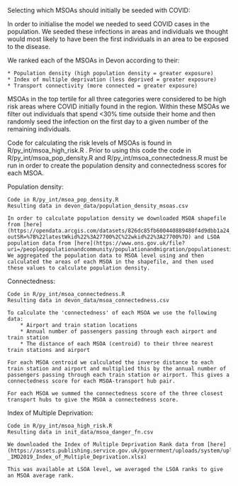 Selecting which MSOAs should initially be seeded with COVID:


In order to initialise the model we needed to seed COVID cases in the population. We seeded these infections in areas and individuals we thought would most likely to have been the first individuals in an area to be exposed to the disease. 

We ranked each of the MSOAs in Devon according to their:
	
	* Population density (high population density = greater exposure)
	* Index of multiple deprivation (less deprived = greater exposure)
	* Transport connectivity (more connected = greater exposure)

MSOAs in the top tertile for all three categories were considered to be high risk areas where COVID initially found in the region. Within these MSOAs we filter out individuals that spend <30% time outside their home and then randomly seed the infection on the first day to a given number of the remaining individuals.

Code for calculating the risk levels of MSOAs is found in R/py_int/msoa_high_risk.R . Prior to using this code the code in R/py_int/msoa_pop_density.R and R/py_int/msoa_connectedness.R must be run in order to create the population density and connectedness scores for each MSOA.


Population density:
	
	Code in R/py_int/msoa_pop_density.R
	Resulting data in devon_data/population_density_msoas.csv

	In order to calculate population density we downloaded MSOA shapefile from [here](https://opendata.arcgis.com/datasets/826dc85fb600440889480f4d9dbb1a24_0.zip?outSR=%7B%22latestWkid%22%3A27700%2C%22wkid%22%3A27700%7D) and LSOA population data from [here](https://www.ons.gov.uk/file?uri=/peoplepopulationandcommunity/populationandmigration/populationestimates/datasets/lowersuperoutputareamidyearpopulationestimates/mid2018sape21dt1a/sape21dt1amid2018on2019lalsoasyoaestimatesformatted.zip).
	We aggregated the population data to MSOA level using and then calculated the areas of each MSOA in the shapefile, and then used these values to calculate population density.	

Connectedness: 
	

	Code in R/py_int/msoa_connectedness.R
	Resulting data in devon_data/msoa_connectedness.csv

	To calculate the 'connectedness' of each MSOA we use the following data:
		* Airport and train station locations
		* Annual number of passengers passing through each airport and train station
		* The distance of each MSOA (centroid) to their three nearest train stations and airport

	For each MSOA centroid we calculated the inverse distance to each train station and airport and multiplied this by the annual number of passengers passing through each train station or airport. This gives a connectedness score for each MSOA-transport hub pair.

	For each MSOA we summed the connectedness score of the three closest transport hubs to give the MSOA a connectedness score.

Index of Multiple Deprivation:

	Code in R/py_int/msoa_high_risk.R
	Resulting data in init_data/msoa_danger_fn.csv

	We downloaded the Index of Multiple Deprivation Rank data from [here](https://assets.publishing.service.gov.uk/government/uploads/system/uploads/attachment_data/file/833970/File_1_-_IMD2019_Index_of_Multiple_Deprivation.xlsx)

	This was available at LSOA level, we averaged the LSOA ranks to give an MSOA average rank. 







